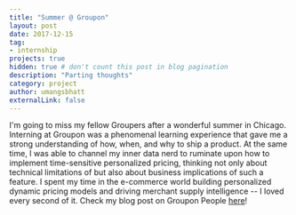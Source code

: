 ```yaml
---
title: "Summer @ Groupon"
layout: post
date: 2017-12-15
tag: 
- internship
projects: true
hidden: true # don't count this post in blog pagination
description: "Parting thoughts"
category: project
author: umangsbhatt
externalLink: false
---
```

I'm going to miss my fellow Groupers after a wonderful summer in Chicago. Interning at Groupon was a phenomenal learning experience that gave me a strong understanding of how, when, and why to ship a product. At the same time, I was able to channel my inner data nerd to ruminate upon how to implement time-sensitive personalized pricing, thinking not only about technical limitations of but also about business implications of such a feature. I spent my time in the e-commerce world building personalized dynamic pricing models and driving merchant supply intelligence -- I loved every second of it. Check my blog post on Groupon People <a href="https://people.groupon.com/2017/umang-groupon-chicago-engineering-intern/" target="_blank">here</a>!
